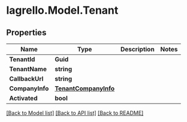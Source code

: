 
# lagrello.Model.Tenant

## Properties

Name | Type | Description | Notes
------------ | ------------- | ------------- | -------------
**TenantId** | **Guid** |  | 
**TenantName** | **string** |  | 
**CallbackUrl** | **string** |  | 
**CompanyInfo** | [**TenantCompanyInfo**](TenantCompanyInfo.md) |  | 
**Activated** | **bool** |  | 

[[Back to Model list]](../README.md#documentation-for-models)
[[Back to API list]](../README.md#documentation-for-api-endpoints)
[[Back to README]](../README.md)

